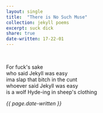 ```yaml
---
layout: single
title:  "There is No Such Muse" 
collection: jekyll poems
excerpt: suck dick
share: true
date-written: 17-22-01
---
```


&nbsp;
&nbsp;

<p>
For fuck's sake <br>
who said Jekyll was easy <br>
ima slap that bitch in the cunt <br>
whoever said Jekyll was easy <br>
is a wolf Hyde-ing in sheep's clothing
</p>

<em> {{ page.date-written }} </em>